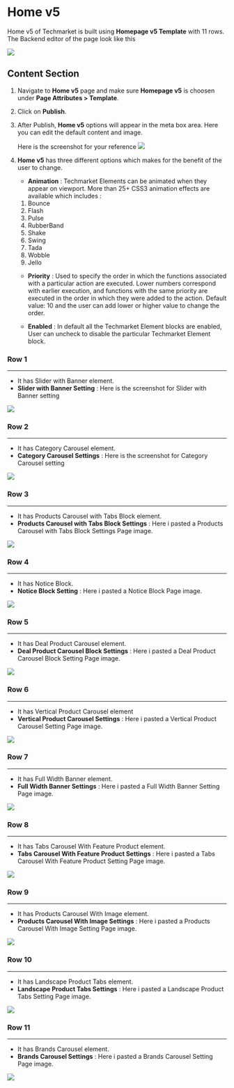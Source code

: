 # Home v5

Home v5 of Techmarket is built using **Homepage v5 Template** with 11 rows. The  Backend editor of the page look like this

![](http://transvelo.github.io/docs/electro/images/home-v3-setting.png)

## Content Section

1. Navigate to **Home v5** page and make sure **Homepage v5** is choosen under **Page Attributes > Template**.
2. Click on **Publish**.
3. After Publish, **Home v5** options will appear in the meta box area. Here you can edit the default content and image.

    Here is the screenshot for your reference
    ![](http://transvelo.github.io/docs/electro/images/home-v2-option.png)

4. **Home v5** has three different options which makes for the benefit of the user to change.

    * **Animation** : Techmarket Elements can be animated when they appear on viewport. More than 25+ CSS3 animation effects are available which includes :

    1. Bounce
    2. Flash
    3. Pulse
    4. RubberBand
    5. Shake
    6. Swing
    7. Tada
    8. Wobble
    9. Jello

    * **Priority** : Used to specify the order in which the functions associated with a particular action are executed. Lower numbers correspond with earlier execution, and functions with the same priority are executed in the order in which they were added to the action. Default value: 10 and the user can add lower or higher value to change the order.

    * **Enabled** : In default all the Techmarket Element blocks are enabled, User can uncheck to disable the particular Techmarket Element block.

### Row 1
---
* It has Slider with Banner element.
* **Slider with Banner Setting** : Here is the screenshot for Slider with Banner setting

![](http://transvelo.github.io/docs/electro/images/home3-slider-setting.png)

### Row 2
---
* It has Category Carousel element.
* **Category Carousel Settings** : Here is the screenshot for Category Carousel setting

![](http://transvelo.github.io/docs/electro/images/home3-feature-list-setting.png)


### Row 3
---
* It has Products Carousel with Tabs Block element.
* **Products Carousel with Tabs Block Settings** : Here i pasted a Products Carousel with Tabs Block Settings Page image.

![](http://transvelo.github.io/docs/electro/images/home3-ads-block-setting.png)

### Row 4
---
* It has Notice Block.
* **Notice Block Setting** : Here i pasted a Notice Block Page image.

![](http://transvelo.github.io/docs/electro/images/home3-tabs-carousel-setting.png)

### Row 5
---
* It has Deal Product Carousel element.
* **Deal Product Carousel Block Settings** : Here i pasted a Deal Product Carousel Block Setting Page image.

![](http://transvelo.github.io/docs/electro/images/home3-carousel-with-image-setting.png)

### Row 6
---
* It has Vertical Product Carousel element
* **Vertical Product Carousel Settings** : Here i pasted a Vertical Product Carousel Setting Page image.

![](http://transvelo.github.io/docs/electro/images/home3-cards-carousel-setting.png)

### Row 7
---
* It has Full Width Banner element.
* **Full Width Banner Settings** : Here i pasted a Full Width Banner Setting Page image.

![](http://transvelo.github.io/docs/electro/images/home3-6-1-product-setting.png)

### Row 8
---
* It has Tabs Carousel With Feature Product element.
* **Tabs Carousel With Feature Product Settings** : Here i pasted a Tabs Carousel With Feature Product Setting Page image.

![](http://transvelo.github.io/docs/electro/images/home3-category-setting.png)

### Row 9
---
* It has Products Carousel With Image element.
* **Products Carousel With Image Settings** : Here i pasted a Products Carousel With Image Setting Page image.

![](http://transvelo.github.io/docs/electro/images/home3-category-setting.png)

### Row 10
---
* It has Landscape Product Tabs element.
* **Landscape Product Tabs Settings** : Here i pasted a Landscape Product Tabs Setting Page image.

![](http://transvelo.github.io/docs/electro/images/home3-category-setting.png)

### Row 11
---
* It has Brands Carousel element.
* **Brands Carousel Settings** : Here i pasted a Brands Carousel Setting Page image.

![](http://transvelo.github.io/docs/electro/images/home3-category-setting.png)

